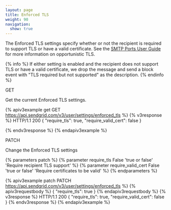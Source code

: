 ```yaml
---
layout: page
title: Enforced TLS
weight: 90
navigation:
  show: true
---
```


The Enforced TLS settings specify whether or not the recipient is required to
support TLS or have a valid certificate. See the
[SMTP Ports User Guide]({{root_url}}/User_Guide/Setting_Up_Your_Server/smtp_ports.html) for more
information on opportunistic TLS.

{% info %}
If either setting is enabled and the recipient does not support TLS or have a
valid certificate, we drop the message and send a block event with "TLS required
but not supported" as the description.
{% endinfo %}

<page-anchor el="h2">
GET
</page-anchor>

Get the current Enforced TLS settings.

{% apiv3example get GET https://api.sendgrid.com/v3/user/settings/enforced_tls %}
{% v3response %}
HTTP/1.1 200
{
    "require_tls": true,
    "require_valid_cert": false
}

{% endv3response %}
{% endapiv3example %}

<page-anchor el="h2">
PATCH
</page-anchor>

Change the Enforced TLS settings

{% parameters patch %}
  {% parameter require_tls False 'true or false' 'Require recipient TLS support' %}
  {% parameter require_valid_cert False 'true or false' 'Require certificates to be valid' %}
{% endparameters %}

{% apiv3example patch PATCH https://api.sendgrid.com/v3/user/settings/enforced_tls %}
{% apiv3requestbody %}
{
    "require_tls": true
}
{% endapiv3requestbody %}
{% v3response %}
HTTP/1.1 200
{
    "require_tls": true,
    "require_valid_cert": false
}
{% endv3response %}
{% endapiv3example %}


